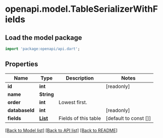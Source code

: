 # openapi.model.TableSerializerWithFields

## Load the model package
```dart
import 'package:openapi/api.dart';
```

## Properties
Name | Type | Description | Notes
------------ | ------------- | ------------- | -------------
**id** | **int** |  | [readonly] 
**name** | **String** |  | 
**order** | **int** | Lowest first. | 
**databaseId** | **int** |  | [readonly] 
**fields** | [**List<FieldField>**](FieldField.md) | Fields of this table | [default to const []]

[[Back to Model list]](../README.md#documentation-for-models) [[Back to API list]](../README.md#documentation-for-api-endpoints) [[Back to README]](../README.md)



